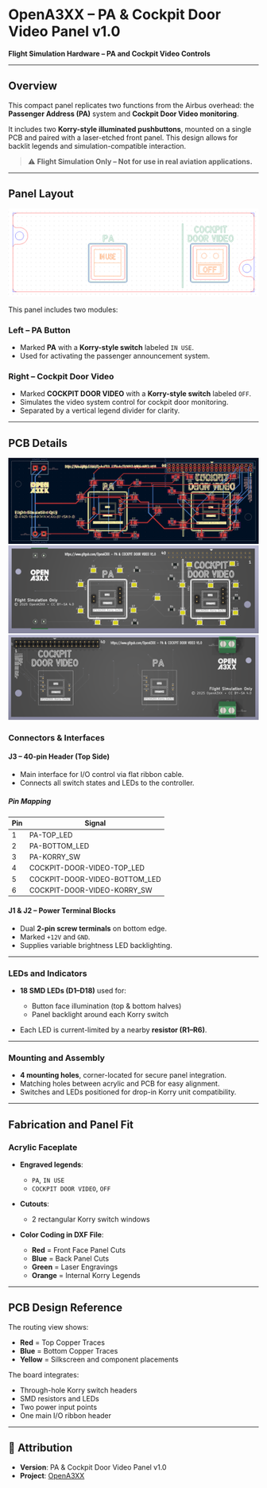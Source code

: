 # OpenA3XX – PA & Cockpit Door Video Panel v1.0  
**Flight Simulation Hardware – PA and Cockpit Video Controls**

---

## Overview

This compact panel replicates two functions from the Airbus overhead: the **Passenger Address (PA)** system and **Cockpit Door Video monitoring**.

It includes two **Korry-style illuminated pushbuttons**, mounted on a single PCB and paired with a laser-etched front panel. This design allows for backlit legends and simulation-compatible interaction.

> ⚠️ **Flight Simulation Only – Not for use in real aviation applications.**

---

## Panel Layout

![Acrylic Panels](./img/acrylic-panels.png)

This panel includes two modules:

### Left – PA Button
- Marked **PA** with a **Korry-style switch** labeled `IN USE`.
- Used for activating the passenger announcement system.

### Right – Cockpit Door Video
- Marked **COCKPIT DOOR VIDEO** with a **Korry-style switch** labeled `OFF`.
- Simulates the video system control for cockpit door monitoring.
- Separated by a vertical legend divider for clarity.

---

## PCB Details

![PCB Design](./img/pcb-design.png)  
![PCB 3D Front](./img/pcb-3d-front.png)  
![PCB 3D Back](./img/pcb-3d-back.png)

### Connectors & Interfaces

#### J3 – 40-pin Header (Top Side)
- Main interface for I/O control via flat ribbon cable.
- Connects all switch states and LEDs to the controller.

##### Pin Mapping

| Pin | Signal                        |
|-----|-------------------------------|
| 1   | PA-TOP_LED                    |
| 2   | PA-BOTTOM_LED                 |
| 3   | PA-KORRY_SW                   |
| 4   | COCKPIT-DOOR-VIDEO-TOP_LED    |
| 5   | COCKPIT-DOOR-VIDEO-BOTTOM_LED |
| 6   | COCKPIT-DOOR-VIDEO-KORRY_SW   |    

#### J1 & J2 – Power Terminal Blocks
- Dual **2-pin screw terminals** on bottom edge.
- Marked `+12V` and `GND`.
- Supplies variable brightness LED backlighting.

---

### LEDs and Indicators

- **18 SMD LEDs (D1–D18)** used for:
  - Button face illumination (top & bottom halves)
  - Panel backlight around each Korry switch

- Each LED is current-limited by a nearby **resistor (R1–R6)**.

---

### Mounting and Assembly

- **4 mounting holes**, corner-located for secure panel integration.
- Matching holes between acrylic and PCB for easy alignment.
- Switches and LEDs positioned for drop-in Korry unit compatibility.

---

## Fabrication and Panel Fit

### Acrylic Faceplate

- **Engraved legends**:
  - `PA`, `IN USE`
  - `COCKPIT DOOR VIDEO`, `OFF`

- **Cutouts**:
  - 2 rectangular Korry switch windows

- **Color Coding in DXF File**:
  - **Red** = Front Face Panel Cuts  
  - **Blue** = Back Panel Cuts  
  - **Green** = Laser Engravings  
  - **Orange** = Internal Korry Legends

---

## PCB Design Reference

The routing view shows:
- **Red** = Top Copper Traces  
- **Blue** = Bottom Copper Traces  
- **Yellow** = Silkscreen and component placements

The board integrates:
- Through-hole Korry switch headers
- SMD resistors and LEDs
- Two power input points
- One main I/O ribbon header

---

## 🔗 Attribution

- **Version**: PA & Cockpit Door Video Panel v1.0  
- **Project**: [OpenA3XX](https://www.github.com/Open)
